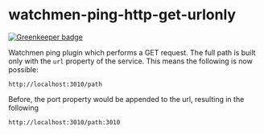 # watchmen-ping-http-get-urlonly

[![Greenkeeper badge](https://badges.greenkeeper.io/ldebruijn/watchmen-ping-http-get-urlonly.svg)](https://greenkeeper.io/)

Watchmen ping plugin which performs a GET request.
The full path is built only with the `url` property of the service.
This means the following is now possible:

```
http://localhost:3010/path
```

Before, the port property would be appended to the url, resulting in the following


```
http://localhost:3010/path:3010
```
